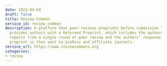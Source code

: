 ```yaml
---
date: 2022-04-03
draft: false
title: Review Common
service_id: review_common
description: A platform that peer-reviews preprints before submission to a journal,
  provides authors with a Refereed Preprint, which includes the authors’ manuscript,
  reports from a single round of peer review and the authors’ response. The refereed
  preprint is then sent to bioRxiv and affiliate journals.
service_url: https://www.reviewcommons.org
categories:
- review
---
```



